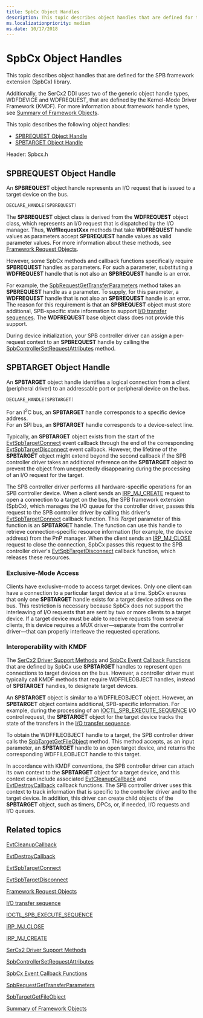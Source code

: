 ```yaml
---
title: SpbCx Object Handles
description: This topic describes object handles that are defined for the SPB framework extension (SpbCx) library.
ms.localizationpriority: medium
ms.date: 10/17/2018
---
```


# SpbCx Object Handles
This topic describes object handles that are defined for the SPB framework extension (SpbCx) library. 

Additionally, the SerCx2 DDI uses two of the generic object handle types, WDFDEVICE and WDFREQUEST, that are defined by the Kernel-Mode Driver Framework (KMDF). 
For more information about framework handle types, see [Summary of Framework Objects](https://docs.microsoft.com/windows-hardware/drivers/wdf/summary-of-framework-objects).

This topic describes the following object handles:

* [SPBREQUEST Object Handle](#SPBREQUEST)
* [SPBTARGET Object Handle](#SPBTARGET)

Header: Spbcx.h

##  SPBREQUEST Object Handle
An **SPBREQUEST** object handle represents an I/O request that is issued to a target device on the bus.

```cpp
DECLARE_HANDLE(SPBREQUEST)
```

The **SPBREQUEST** object class is derived from the **WDFREQUEST** object class, which represents an I/O request that is dispatched by the I/O manager. 
Thus, **WdfRequestXxx** methods that take **WDFREQUEST** handle values as parameters accept **SPBREQUEST** handle values as valid parameter values. 
For more information about these methods, see [Framework Request Objects](https://docs.microsoft.com/windows-hardware/drivers/wdf/framework-request-objects).

However, some SpbCx methods and callback functions specifically require **SPBREQUEST** handles as parameters. 
For such a parameter, substituting a **WDFREQUEST** handle that is not also an **SPBREQUEST** handle is an error.

For example, the [SpbRequestGetTransferParameters](https://msdn.microsoft.com/library/windows/hardware/hh450924) method takes an **SPBREQUEST** handle as a parameter. 
To supply, for this parameter, a **WDFREQUEST** handle that is not also an **SPBREQUEST** handle is an error. 
The reason for this requirement is that an **SPBREQUEST** object must store additional, SPB-specific state information to support [I/O transfer sequences](https://docs.microsoft.com/windows-hardware/drivers/spb/i-o-transfer-sequences). 
The **WDFREQUEST** base object class does not provide this support.

During device initialization, your SPB controller driver can assign a per-request context to an **SPBREQUEST** handle by calling the [SpbControllerSetRequestAttributes](https://msdn.microsoft.com/library/windows/hardware/hh450908) method.
  
##  SPBTARGET Object Handle
An **SPBTARGET** object handle identifies a logical connection from a client (peripheral driver) to an addressable port or peripheral device on the bus.
   
   ```cpp
   DECLARE_HANDLE(SPBTARGET)
   ```
For an I<sup>2</sup>C bus, an **SPBTARGET** handle corresponds to a specific device address.  
For an SPI bus, an **SPBTARGET** handle corresponds to a device-select line.

Typically, an **SPBTARGET** object exists from the start of the [EvtSpbTargetConnect](https://msdn.microsoft.com/library/windows/hardware/hh450818) event callback through the end of the corresponding [EvtSpbTargetDisconnect](https://msdn.microsoft.com/library/windows/hardware/hh450820) event callback. However, the lifetime of the **SPBTARGET** object might extend beyond the second callback if the SPB controller driver takes an additional reference on the **SPBTARGET** object to prevent the object from unexpectedly disappearing during the processing of an I/O request for the target.

The SPB controller driver performs all hardware-specific operations for an SPB controller device. 
When a client sends an [IRP_MJ_CREATE](https://msdn.microsoft.com/library/windows/hardware/ff548630) request to open a connection to a target on the bus, the SPB framework extension (SpbCx), which manages the I/O queue for the controller driver, passes this request to the SPB controller driver by calling this driver's [EvtSpbTargetConnect](https://msdn.microsoft.com/library/windows/hardware/hh450818) callback function. 
This _Target_ parameter of this function is an **SPBTARGET** handle. 
The function can use this handle to retrieve connection-specific resource information (for example, the device address) from the PnP manager. 
When the client sends an [IRP_MJ_CLOSE](https://msdn.microsoft.com/library/windows/hardware/ff550720) request to close the connection, SpbCx passes this request to the SPB controller driver's [EvtSpbTargetDisconnect](https://msdn.microsoft.com/library/windows/hardware/hh450820) callback function, which releases these resources.

### Exclusive-Mode Access
Clients have exclusive-mode to access target devices. Only one client can have a connection to a particular target device at a time. 
SpbCx ensures that only one **SPBTARGET** handle exists for a target device address on the bus. 
This restriction is necessary because SpbCx does not support the interleaving of I/O requests that are sent by two or more clients to a target device. 
If a target device must be able to receive requests from several clients, this device requires a MUX driver—separate from the controller driver—that can properly interleave the requested operations.

### Interoperability with KMDF
The [SerCx2 Driver Support Methods](https://msdn.microsoft.com/library/windows/hardware/dn265323) and [SpbCx Event Callback Functions](https://msdn.microsoft.com/library/windows/hardware/hh450911) that are defined by SpbCx use **SPBTARGET** handles to represent open connections to target devices on the bus. 
However, a controller driver must typically call KMDF methods that require WDFFILEOBJECT handles, instead of **SPBTARGET** handles, to designate target devices.

An **SPBTARGET** object is similar to a WDFFILEOBJECT object. However, an **SPBTARGET** object contains additional, SPB-specific information. 
For example, during the processing of an [IOCTL_SPB_EXECUTE_SEQUENCE](https://msdn.microsoft.com/library/windows/hardware/hh450857) I/O control request, the **SPBTARGET** object for the target device tracks the state of the transfers in the [I/O transfer sequence](https://docs.microsoft.com/windows-hardware/drivers/spb/i-o-transfer-sequences).

To obtain the WDFFILEOBJECT handle to a target, the SPB controller driver calls the [SpbTargetGetFileObject](https://msdn.microsoft.com/library/windows/hardware/hh450927) method. 
This method accepts, as an input parameter, an **SPBTARGET** handle to an open target device, and returns the corresponding WDFFILEOBJECT handle to this target.

In accordance with KMDF conventions, the SPB controller driver can attach its own context to the **SPBTARGET** object for a target device, and this context can include associated [EvtCleanupCallback](https://msdn.microsoft.com/library/windows/hardware/ff540840) and [EvtDestroyCallback](https://msdn.microsoft.com/library/windows/hardware/ff540841) callback functions. 
The SPB controller driver uses this context to track information that is specific to the controller driver and to the target device. 
In addition, this driver can create child objects of the **SPBTARGET** object, such as timers, DPCs, or, if needed, I/O requests and I/O queues.
 
## Related topics

[EvtCleanupCallback](https://msdn.microsoft.com/library/windows/hardware/ff540840)

[EvtDestroyCallback](https://msdn.microsoft.com/library/windows/hardware/ff540841)

[EvtSpbTargetConnect](https://msdn.microsoft.com/library/windows/hardware/hh450818)

[EvtSpbTargetDisconnect](https://msdn.microsoft.com/library/windows/hardware/hh450820)

[Framework Request Objects](https://docs.microsoft.com/windows-hardware/drivers/wdf/framework-request-objects)

[I/O transfer sequence](https://docs.microsoft.com/windows-hardware/drivers/spb/i-o-transfer-sequences)

[IOCTL_SPB_EXECUTE_SEQUENCE](https://msdn.microsoft.com/library/windows/hardware/hh450857)

[IRP_MJ_CLOSE](https://msdn.microsoft.com/library/windows/hardware/ff550720)

[IRP_MJ_CREATE](https://msdn.microsoft.com/library/windows/hardware/ff548630)

[SerCx2 Driver Support Methods](https://msdn.microsoft.com/library/windows/hardware/dn265323)

[SpbControllerSetRequestAttributes](https://msdn.microsoft.com/library/windows/hardware/hh450908)

[SpbCx Event Callback Functions](https://msdn.microsoft.com/library/windows/hardware/hh450911)

[SpbRequestGetTransferParameters](https://msdn.microsoft.com/library/windows/hardware/hh450924)

[SpbTargetGetFileObject](https://msdn.microsoft.com/library/windows/hardware/hh450927)

[Summary of Framework Objects](https://docs.microsoft.com/windows-hardware/drivers/wdf/summary-of-framework-objects)



